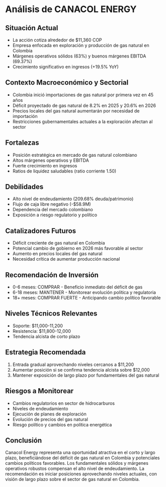 # Análisis de CANACOL ENERGY

## Situación Actual

- La acción cotiza alrededor de $11,360 COP
- Empresa enfocada en exploración y producción de gas natural en Colombia
- Márgenes operativos sólidos (63%) y buenos márgenes EBITDA (69.37%)
- Crecimiento significativo en ingresos (+19.5% YoY)

## Contexto Macroeconómico y Sectorial

- Colombia inició importaciones de gas natural por primera vez en 45 años
- Déficit proyectado de gas natural de 8.2% en 2025 y 20.6% en 2026
- Precios locales del gas natural aumentarán por necesidad de importación
- Restricciones gubernamentales actuales a la exploración afectan al sector

## Fortalezas

- Posición estratégica en mercado de gas natural colombiano
- Altos márgenes operativos y EBITDA
- Fuerte crecimiento en ingresos
- Ratios de liquidez saludables (ratio corriente 1.50)

## Debilidades

- Alto nivel de endeudamiento (209.68% deuda/patrimonio)
- Flujo de caja libre negativo (-$58.9M)
- Dependencia del mercado colombiano
- Exposición a riesgo regulatorio y político

## Catalizadores Futuros

- Déficit creciente de gas natural en Colombia
- Potencial cambio de gobierno en 2026 más favorable al sector
- Aumento en precios locales del gas natural
- Necesidad crítica de aumentar producción nacional

## Recomendación de Inversión

- 0-6 meses: COMPRAR - Beneficio inmediato del déficit de gas
- 6-18 meses: MANTENER - Monitorear evolución política y regulatoria
- 18+ meses: COMPRAR FUERTE - Anticipando cambio político favorable

## Niveles Técnicos Relevantes

- Soporte: $11,000-11,200
- Resistencia: $11,800-12,000
- Tendencia alcista de corto plazo

## Estrategia Recomendada

1. Entrada gradual aprovechando niveles cercanos a $11,200
2. Aumentar posición si se confirma tendencia alcista sobre $12,000
3. Mantener exposición de largo plazo por fundamentales del gas natural

## Riesgos a Monitorear

- Cambios regulatorios en sector de hidrocarburos
- Niveles de endeudamiento
- Ejecución de planes de exploración
- Evolución de precios del gas natural
- Riesgo político y cambios en política energética

## Conclusión

Canacol Energy representa una oportunidad atractiva en el corto y largo plazo, beneficiándose del déficit de gas natural en Colombia y potenciales cambios políticos favorables. Los fundamentales sólidos y márgenes operativos robustos compensan el alto nivel de endeudamiento. La recomendación es iniciar posiciones aprovechando niveles actuales, con visión de largo plazo sobre el sector de gas natural en Colombia.
